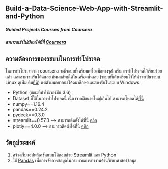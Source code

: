 ## Build-a-Data-Science-Web-App-with-Streamlit-and-Python


##### Guided Projects Courses from Coursera
##### สามารถเข้าไปเรียนได้ที่นี่ [Coursera](https://www.coursera.org/projects/data-science-streamlit-python)


## ความต้องการของระบบในการทำโปรเจค
ในการทำโปรเจคจาก coursera จะมีระบบที่เตรียมเครื่องมือต่างๆสำหรับการทำโปรเจคไว้เรียบร้อยเเล้ว เเละสามารถรันโค้ดเเละเห้นผลลัพธ์ได้ในเครื่องนั้นเลย (ระบบที่เค้าเตรียมไว้ให้น่าจะเป้นระบบ Linux ดูเพิ่มเติม[ที่นี่](https://rhyme.com/)) เเต่ตัวผมอยากนำโค้ดมาศึกษาเเละรองรันในระบบ Windows 
* Python (ขณะที่ทำใช้เวอร์ชัน 3.6) 
* Dataset ที่ใช้ในการทำโปรเจคนี้ เนื่องจากมีขนาดใหญ่เกินไป สามารถโหลดได้[ที่นี่](https://drive.google.com/drive/folders/1RF_t2dK4nSKE0y6_lSqnEG4vdRExUkU7?usp=sharing)
* numpy==1.16.4
* pandas==0.24.2
* pydeck==0.3.0
* streamlit==0.57.3 --> สามารถติดตั้งได้ที่นี่ [คลิก](https://docs.streamlit.io/en/latest/troubleshooting/clean-install.html)
* plotly==4.0.0 --> สามารถติดตั้งได้ที่นี่ [คลิก](https://pypi.org/project/plotly-express/)



## วัตถุประสงค์
1. สร้างเว็บแอปพลิเคชันแบบโต้ตอบด้วย [Streamlit](https://www.streamlit.io/) และ Python
2. ใช้ [Pandas](https://pandas.pydata.org/) เพื่อการจัดการข้อมูลในกระบวนการทำงานด้านวิทยาศาสตร์ข้อมูล

